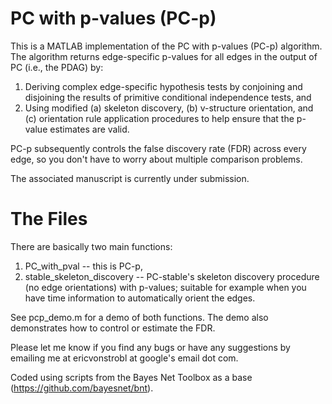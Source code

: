 # PC with p-values (PC-p)

This is a MATLAB implementation of the PC with p-values (PC-p) algorithm. The algorithm returns edge-specific p-values for all edges in the output of PC (i.e., the PDAG) by:

1. Deriving complex edge-specific hypothesis tests by conjoining and disjoining the results of primitive conditional independence tests, and
2. Using modified (a) skeleton discovery, (b) v-structure orientation, and (c) orientation rule application procedures to help ensure that the p-value estimates are valid.

PC-p subsequently controls the false discovery rate (FDR) across every edge, so you don't have to worry about multiple comparison problems.

The associated manuscript is currently under submission.

# The Files
There are basically two main functions: 

1. PC_with_pval -- this is PC-p,
3. stable_skeleton_discovery -- PC-stable's skeleton discovery procedure (no edge orientations) with p-values; suitable for example when you have time information to automatically orient the edges.

See pcp_demo.m for a demo of both functions. The demo also demonstrates how to control or estimate the FDR.

Please let me know if you find any bugs or have any suggestions by emailing me at ericvonstrobl at google's email dot com.

Coded using scripts from the Bayes Net Toolbox as a base (https://github.com/bayesnet/bnt).

